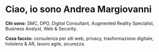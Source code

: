 <h1>Ciao, io sono <strong>Andrea Margiovanni</strong></h1>
<p><strong>Chi sono:</strong> SMC, DPO, Digital Consultant, Augmented Reality Specialist, Business Analyst, Web & Security.</p>
<p><strong>Cosa faccio:</strong> consulenza per siti web, privacy, trasformazione digitale, hololens & AR, lavoro agile, sicurezza.</p>
